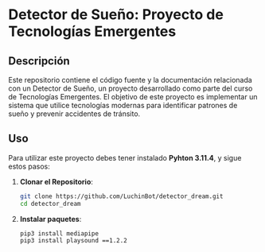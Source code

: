 # Detector de Sueño: Proyecto de Tecnologías Emergentes
## Descripción

Este repositorio contiene el código fuente y la documentación relacionada con un Detector de Sueño, un proyecto desarrollado como parte del curso de Tecnologías Emergentes. El objetivo de este proyecto es implementar un sistema que utilice tecnologías modernas para identificar patrones de sueño y prevenir accidentes de tránsito.

## Uso

Para utilizar este proyecto debes tener instalado **Pyhton 3.11.4**, y sigue estos pasos:

1. **Clonar el Repositorio**:
   ```bash
   git clone https://github.com/LuchinBot/detector_dream.git
   cd detector_dream
2. **Instalar paquetes**:
   ```bash
   pip3 install mediapipe
   pip3 install playsound ==1.2.2
